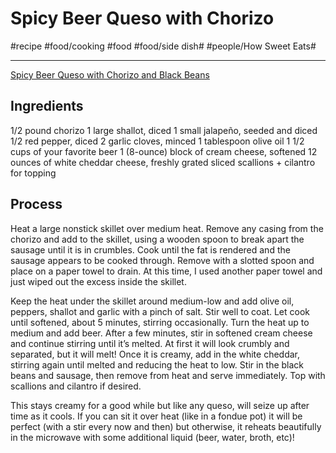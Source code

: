 # Spicy Beer Queso with Chorizo
#recipe #food/cooking #food #food/side dish# #people/How Sweet Eats#
- - - -
[Spicy Beer Queso with Chorizo and Black Beans](https://www.howsweeteats.com/2013/05/spicy-beer-queso-with-chorizo-and-black-beans/)

## Ingredients
1/2 pound chorizo
1 large shallot, diced
1 small jalapeño, seeded and diced
1/2 red pepper, diced
2 garlic cloves, minced
1 tablespoon olive oil
1 1/2 cups of your favorite beer
1 (8-ounce) block of cream cheese, softened
12 ounces of white cheddar cheese, freshly grated
sliced scallions + cilantro for topping

## Process
Heat a large nonstick skillet over medium heat. Remove any casing from the chorizo and add to the skillet, using a wooden spoon to break apart the sausage until it is in crumbles. Cook until the fat is rendered and the sausage appears to be cooked through. Remove with a slotted spoon and place on a paper towel to drain. At this time, I used another paper towel and just wiped out the excess inside the skillet.

Keep the heat under the skillet around medium-low and add olive oil, peppers, shallot and garlic with a pinch of salt. Stir well to coat. Let cook until softened, about 5 minutes, stirring occasionally. Turn the heat up to medium and add beer. After a few minutes, stir in softened cream cheese and continue stirring until it’s melted. At first it will look crumbly and separated, but it will melt! Once it is creamy, add in the white cheddar, stirring again until melted and reducing the heat to low. Stir in the black beans and sausage, then remove from heat and serve immediately. Top with scallions and cilantro if desired.

This stays creamy for a good while but like any queso, will seize up after time as it cools. If you can sit it over heat (like in a fondue pot) it will be perfect (with a stir every now and then) but otherwise, it reheats beautifully in the microwave with some additional liquid (beer, water, broth, etc)!